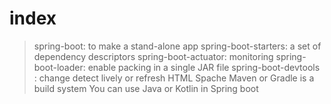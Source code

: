 # index

> spring-boot: to make a stand-alone app
> spring-boot-starters: a set of dependency descriptors
> spring-boot-actuator: monitoring
> spring-boot-loader: enable packing in a single JAR file
> spring-boot-devtools : change detect lively or refresh HTML
> Spache Maven or Gradle is a build system
> You can use Java or Kotlin in Spring boot